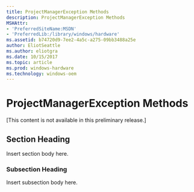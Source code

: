 ```yaml
---
title: ProjectManagerException Methods
description: ProjectManagerException Methods
MSHAttr:
- 'PreferredSiteName:MSDN'
- 'PreferredLib:/library/windows/hardware'
ms.assetid: b74720d9-7ee2-4a5c-a275-09bb3488a25e
author: EliotSeattle
ms.author: eliotgra
ms.date: 10/15/2017
ms.topic: article
ms.prod: windows-hardware
ms.technology: windows-oem
---
```


# ProjectManagerException Methods


\[This content is not available in this preliminary release.\]

## <span id="Section_Heading"></span><span id="section_heading"></span><span id="SECTION_HEADING"></span>Section Heading


Insert section body here.

### <span id="Subsection_Heading"></span><span id="subsection_heading"></span><span id="SUBSECTION_HEADING"></span>Subsection Heading

Insert subsection body here.

 

 






